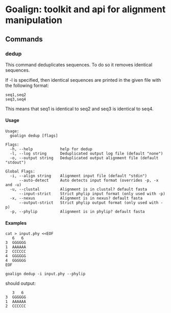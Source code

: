 # Goalign: toolkit and api for alignment manipulation

## Commands

### dedup
This command deduplicates sequences. To do so it removes identical sequences.

If -l is specified, then identical sequences are printed in the given file
with the following format:

```
seq1,seq2
seq3,seq4
```

This means that seq1 is identical to seq2 and seq3 is identical to seq4.

#### Usage
```
Usage:
  goalign dedup [flags]

Flags:
  -h, --help            help for dedup
  -l, --log string      Deduplicated output log file (default "none")
  -o, --output string   Deduplicated output alignment file (default "stdout")

Global Flags:
  -i, --align string    Alignment input file (default "stdin")
      --auto-detect     Auto detects input format (overrides -p, -x and -u)
  -u, --clustal         Alignment is in clustal? default fasta
      --input-strict    Strict phylip input format (only used with -p)
  -x, --nexus           Alignment is in nexus? default fasta
      --output-strict   Strict phylip output format (only used with -p)
  -p, --phylip          Alignment is in phylip? default fasta
```

#### Examples

```
cat > input.phy <<EOF
   6   6
3  GGGGGG
1  AAAAAA
2  CCCCCC
4  GGGGGG
4  GGGGGG
EOF

goalign dedup -i input.phy --phylip
```

should output:
```
   3   6
3  GGGGGG
1  AAAAAA
2  CCCCCC
```
